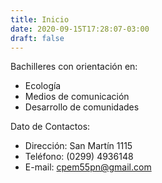 ```yaml
---
title: Inicio
date: 2020-09-15T17:28:07-03:00
draft: false
---
```


Bachilleres con orientación en:

- Ecología
- Medios de comunicación
- Desarrollo de comunidades

Dato de Contactos:

- Dirección: San Martín 1115
- Teléfono: (0299) 4936148
- E-mail: cpem55pn@gmail.com

